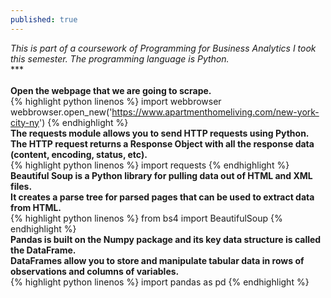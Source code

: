 ```yaml
---
published: true
---
```

_This is part of a coursework of Programming for Business Analytics I took this semester. The programming language is Python._<br>
***<br><br>
**Open the webpage that we are going to scrape.**<br>
{% highlight python linenos %}
import webbrowser
webbrowser.open_new('https://www.apartmenthomeliving.com/new-york-city-ny')
{% endhighlight %}<br>
**The requests module allows you to send HTTP requests using Python.<br>
The HTTP request returns a Response Object with all the response data (content, encoding, status, etc).<br>**
{% highlight python linenos %}
import requests
{% endhighlight %}<br>
**Beautiful Soup is a Python library for pulling data out of HTML and XML files.<br>
It creates a parse tree for parsed pages that can be used to extract data from HTML.<br>**
{% highlight python linenos %}
from bs4 import BeautifulSoup
{% endhighlight %}<br>
**Pandas is built on the Numpy package and its key data structure is called the DataFrame.<br>
DataFrames allow you to store and manipulate tabular data in rows of observations and columns of variables.<br>**
{% highlight python linenos %}
import pandas as pd
{% endhighlight %}<br>


